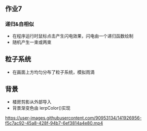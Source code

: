 ## 作业7
### 递归&自相似
- 在程序运行时鼠标点击产生闪电效果，闪电由一个递归函数绘制
- 随机产生一束或两束
## 粒子系统
- 在画面上方均匀分布了粒子系统，模拟雨滴
## 背景
- 楼房剪影从外部导入
- 背景渐变色由 lerpColor()实现


https://user-images.githubusercontent.com/90953134/141926956-f5c7ac92-45a8-428f-94b7-6ef3814a4e80.mp4

